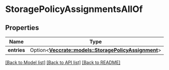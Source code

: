 # StoragePolicyAssignmentsAllOf

## Properties

Name | Type | Description | Notes
------------ | ------------- | ------------- | -------------
**entries** | Option<[**Vec<crate::models::StoragePolicyAssignment>**](StoragePolicyAssignment.md)> |  | [optional]

[[Back to Model list]](../README.md#documentation-for-models) [[Back to API list]](../README.md#documentation-for-api-endpoints) [[Back to README]](../README.md)


